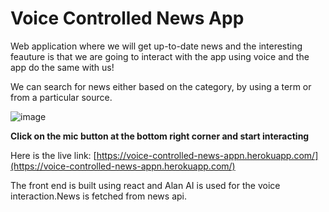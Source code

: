 
# Voice Controlled News App

Web application where we will get up-to-date news and the interesting feauture is that we are going to interact with the app using voice and the app do the same with us!

We can search for news either based on the category, by using a term or from a particular source.

![image](https://i.ibb.co/V2Nd0Gc/Screenshot-2022-01-15-154208.png)

**Click on the mic button at the bottom right corner and start interacting**


Here is the live link:
[https://voice-controlled-news-appn.herokuapp.com/](https://voice-controlled-news-appn.herokuapp.com/)

The front end is built using react and Alan AI is used for the voice interaction.News is fetched from news api. 

